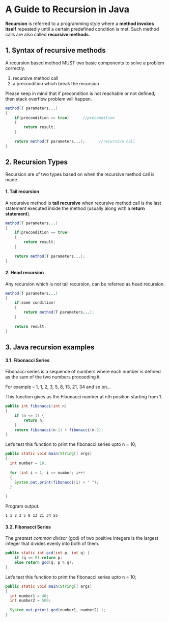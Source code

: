 # A Guide to Recursion in Java

**Recursion** is referred to a programming style where a **method invokes itself** repeatedly until a certain predefined condition is met. Such method calls are also called **recursive methods**.

## 1. Syntax of recursive methods

A recursion based method MUST two basic components to solve a problem correctly.

1. recursive method call
2. a precondition which break the recursion

Please keep in mind that if precondition is not reachable or not defined, then stack overflow problem will happen.

```java
method(T parameters...) 
{
    if(precondition == true)      //precondition
    {
        return result;
    }
 
    return method(T parameters...);      //recursive call
}
```

## 2. Recursion Types

Recursion are of two types based on when the recursive method call is made.

#### 1. Tail recursion

A recursive method is **tail recursive** when recursive method call is the last statement executed inside the method (usually along with a **return statement**).

```java
method(T parameters...) 
{
    if(precondition == true)      
    {
        return result;
    }
 
    return method(T parameters...);     
}
```

#### 2. Head recursion

Any recursion which is not tail recursion, can be referred as head recursion.

```java
method(T parameters...) 
{
    if(some condition)      
    {
        return method(T parameters...);
    }
 
    return result;     
}
```

## 3. Java recursion examples

#### 3.1. Fibonacci Series

Fibonacci series is a sequence of numbers where each number is defined as the sum of the two numbers proceeding it.

For example – 1, 1, 2, 3, 5, 8, 13, 21, 34 and so on…

This function gives us the Fibonacci number at nth position starting from 1.

```java
public int fibonacci(int n) 
{
    if (n <= 1) {
        return n;
    }
    return fibonacci(n-1) + fibonacci(n-2);
}
```

Let’s test this function to print the fibonacci series upto n = 10;

```java
public static void main(String[] args) 
{
  int number = 10;
 
  for (int i = 1; i <= number; i++) 
  {
    System.out.print(fibonacci(i) + " ");
  }
 
}
```

Program output.

```
1 1 2 3 5 8 13 21 34 55
```

#### 3.2. Fibonacci Series

The *greatest common divisor* (gcd) of two positive integers is the largest integer that divides evenly into both of them.

```java
public static int gcd(int p, int q) {
    if (q == 0) return p;
    else return gcd(q, p % q);
}
```

Let’s test this function to print the fibonacci series upto n = 10;

```java
public static void main(String[] args) 
{
  int number1 = 40;
  int number2 = 500;
 
  System.out.print( gcd(number1, number2) );
}
```